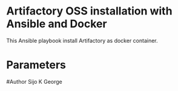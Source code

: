 # Artifactory OSS installation with Ansible and Docker

This Ansible playbook install Artifactory as docker container.

# Parameters

#Author Sijo K George
